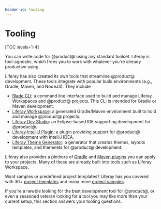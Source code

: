 ```yaml
---
header-id: tooling
---
```


# Tooling

[TOC levels=1-4]

You can write code for @product@ using any standard toolset. Liferay is
tool-agnostic, which frees you to work with whatever you're already productive
using.

Liferay has also created its own tools that streamline @product@ development.
These tools integrate with popular build environments (e.g., Gradle, Maven, and 
NodeJS). They include

- [Blade CLI](/docs/7-2/reference/-/knowledge_base/reference/blade-cli): a command
  line interface used to build and manage Liferay Workspaces and @product@
  projects. This CLI is intended for Gradle or Maven development.
- [Liferay Workspace](/docs/7-2/reference/-/knowledge_base/reference/liferay-workspace):
  a generated Gradle/Maven environment built to hold and manage @product@
  projects.
- [Liferay Dev Studio](/docs/7-2/reference/-/knowledge_base/reference/liferay-dev-studio):
  an Eclipse-based IDE supporting development for @product@.
- [Liferay IntelliJ Plugin](/docs/7-2/reference/-/knowledge_base/reference/intellij-idea):
  a plugin providing support for @product@ development with IntelliJ IDEA.
- [Liferay Theme Generator](/docs/7-2/reference/-/knowledge_base/reference/theme-generator):
  a generator that creates themes, layouts templates, and themelets for 
  @product@ development.

Liferay also provides a plethora of
[Gradle](/docs/7-2/reference/-/knowledge_base/reference/gradle) and
[Maven plugins](/docs/7-2/reference/-/knowledge_base/reference/maven) you can apply
to your projects. Many of these are already built into tools such as Liferay
Workspace.

Want samples or predefined project templates? Liferay has you covered with 30+
[project templates](/docs/7-2/reference/-/knowledge_base/reference/project-templates)
and many more
[project samples](/docs/7-2/reference/-/knowledge_base/reference/sample-projects).

If you're a newbie looking for the best development tool for @product@, or even
a seasoned veteran looking for a tool you may like more than your current setup,
this section answers your tooling questions. 
